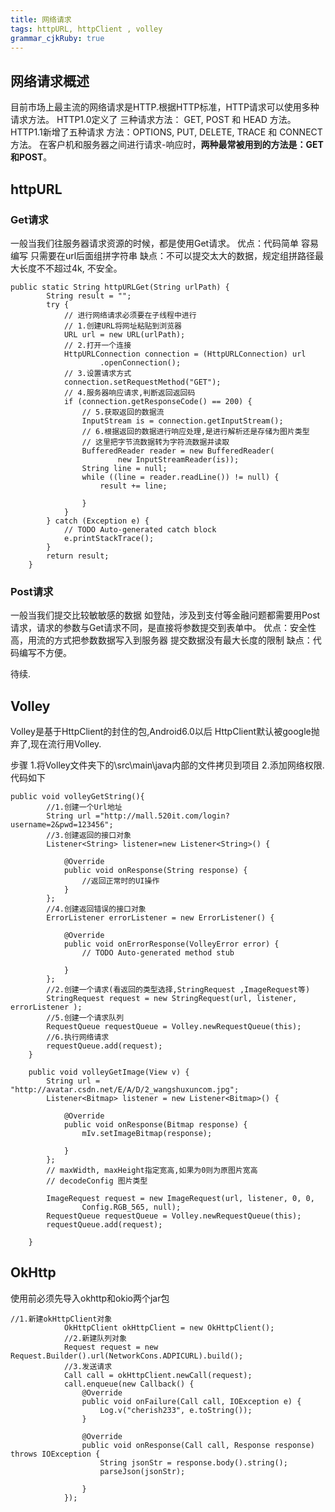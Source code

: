 ```yaml
---
title: 网络请求
tags: httpURL, httpClient , volley
grammar_cjkRuby: true
---
```


## 网络请求概述
目前市场上最主流的网络请求是HTTP.根据HTTP标准，HTTP请求可以使用多种请求方法。 HTTP1.0定义了 三种请求方法： GET, POST 和 HEAD 方法。 HTTP1.1新增了五种请求 方法：OPTIONS, PUT, DELETE, TRACE 和 CONNECT  方法。 在客户机和服务器之间进行请求-响应时，**两种最常被用到的方法是：GET 和POST**。


## httpURL
### Get请求

一般当我们往服务器请求资源的时候，都是使用Get请求。
优点：代码简单 容易编写 只需要在url后面组拼字符串
缺点：不可以提交太大的数据，规定组拼路径最大长度不不超过4k, 不安全。

``` httpURL
public static String httpURLGet(String urlPath) {
		String result = "";
		try {
			// 进行网络请求必须要在子线程中进行
			// 1.创建URL将网址粘贴到浏览器
			URL url = new URL(urlPath);
			// 2.打开一个连接
			HttpURLConnection connection = (HttpURLConnection) url
					.openConnection();
			// 3.设置请求方式
			connection.setRequestMethod("GET");
			// 4.服务器响应请求,判断返回返回码
			if (connection.getResponseCode() == 200) {
				// 5.获取返回的数据流
				InputStream is = connection.getInputStream();
				// 6.根据返回的数据进行响应处理,是进行解析还是存储为图片类型
				// 这里把字节流数据转为字符流数据并读取
				BufferedReader reader = new BufferedReader(
						new InputStreamReader(is));
				String line = null;
				while ((line = reader.readLine()) != null) {
					result += line;

				}
			}
		} catch (Exception e) {
			// TODO Auto-generated catch block
			e.printStackTrace();
		}
		return result;
	}
```

### Post请求

一般当我们提交比较敏敏感的数据 如登陆，涉及到支付等金融问题都需要用Post请求，请求的参数与Get请求不同，是直接将参数提交到表单中。
优点：安全性高，用流的方式把参数数据写入到服务器 提交数据没有最大长度的限制
缺点：代码编写不方便。

待续.


## Volley
Volley是基于HttpClient的封住的包,Android6.0以后 HttpClient默认被google抛弃了,现在流行用Volley.

步骤
1.将Volley文件夹下的\src\main\java内部的文件拷贝到项目
2.添加网络权限.
代码如下
``` VolleyGet
public void volleyGetString(){
		//1.创建一个Url地址
		String url ="http://mall.520it.com/login?username=2&pwd=123456";
		//3.创建返回的接口对象
		Listener<String> listener=new Listener<String>() {

			@Override
			public void onResponse(String response) {
				//返回正常时的UI操作
			}
		};
		//4.创建返回错误的接口对象
		ErrorListener errorListener = new ErrorListener() {

			@Override
			public void onErrorResponse(VolleyError error) {
				// TODO Auto-generated method stub
				
			}
		};
		//2.创建一个请求(看返回的类型选择,StringRequest ,ImageRequest等)
		StringRequest request = new StringRequest(url, listener, errorListener );
		//5.创建一个请求队列
		RequestQueue requestQueue = Volley.newRequestQueue(this);
		//6.执行网络请求
		requestQueue.add(request);
	}
	
	public void volleyGetImage(View v) {
		String url = "http://avatar.csdn.net/E/A/D/2_wangshuxuncom.jpg";
		Listener<Bitmap> listener = new Listener<Bitmap>() {

			@Override
			public void onResponse(Bitmap response) {
				mIv.setImageBitmap(response);

			}
		};
		// maxWidth, maxHeight指定宽高,如果为0则为原图片宽高
		// decodeConfig 图片类型

		ImageRequest request = new ImageRequest(url, listener, 0, 0,
				Config.RGB_565, null);
		RequestQueue requestQueue = Volley.newRequestQueue(this);
		requestQueue.add(request);

	}
```

## OkHttp
使用前必须先导入okhttp和okio两个jar包
``` stylus
//1.新建okHttpClient对象
            OkHttpClient okHttpClient = new OkHttpClient();
            //2.新建队列对象
            Request request = new Request.Builder().url(NetworkCons.ADPICURL).build();
            //3.发送请求
            Call call = okHttpClient.newCall(request);
            call.enqueue(new Callback() {
                @Override
                public void onFailure(Call call, IOException e) {
                    Log.v("cherish233", e.toString());
                }

                @Override
                public void onResponse(Call call, Response response) throws IOException {
                    String jsonStr = response.body().string();
                    parseJson(jsonStr);

                }
            });
```
